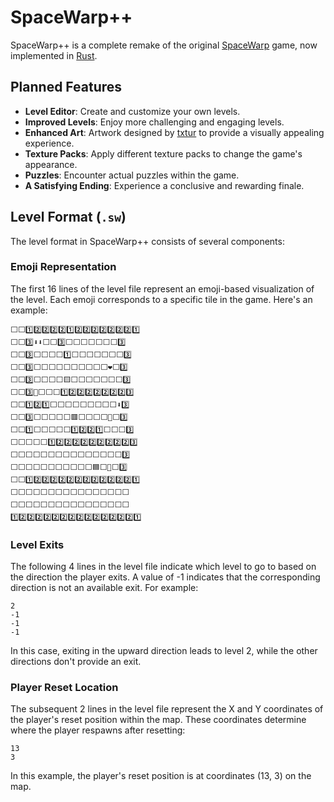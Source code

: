 # SpaceWarp++

SpaceWarp++ is a complete remake of the original [SpaceWarp](https://github.com/Wam25/SpaceWarp) game, now implemented in [Rust](https://www.rust-lang.org/).

## Planned Features
- **Level Editor**: Create and customize your own levels.
- **Improved Levels**: Enjoy more challenging and engaging levels.
- **Enhanced Art**: Artwork designed by [txtur](https://github.com/txtur) to provide a visually appealing experience.
- **Texture Packs**: Apply different texture packs to change the game's appearance.
- **Puzzles**: Encounter actual puzzles within the game.
- **A Satisfying Ending**: Experience a conclusive and rewarding finale.

## Level Format (`.sw`)
The level format in SpaceWarp++ consists of several components:

### Emoji Representation
The first 16 lines of the level file represent an emoji-based visualization of the level. Each emoji corresponds to a specific tile in the game. Here's an example:
```
⬜⬜1️⃣2️⃣2️⃣2️⃣2️⃣1️⃣2️⃣2️⃣2️⃣2️⃣2️⃣2️⃣2️⃣1️⃣
⬜⬜3️⃣⬇️⬇️⬜⬜3️⃣⬜⬜⬜⬜⬜⬜⬜3️⃣
⬜⬜3️⃣⬜⬜⬜⬜1️⃣⬜⬜⬜⬜⬜⬜⬜3️⃣
⬜⬜3️⃣⬜⬜⬜⬜⬜⬜⬜⬜⬜⬜❤️⬜3️⃣
⬜⬜3️⃣⬜⬜⬜⬜🟨⬜⬜⬜⬜⬜⬜⬜3️⃣
⬜⬜3️⃣🔴⬜⬜⬜1️⃣2️⃣2️⃣2️⃣2️⃣2️⃣2️⃣2️⃣3️⃣
⬜⬜1️⃣2️⃣1️⃣⬜⬜⬜⬜⬜⬜⬜⬜⬜⬇️3️⃣
⬜⬜3️⃣⬜⬜⬜⬜⬜🟥⬜⬜⬜⬜💙⬜3️⃣
⬜⬜1️⃣⬜⬜⬜⬜⬜1️⃣2️⃣2️⃣1️⃣⬜⬜⬜3️⃣
⬜⬜⬜⬜⬜1️⃣2️⃣2️⃣2️⃣2️⃣2️⃣2️⃣2️⃣2️⃣2️⃣3️⃣
⬜⬜⬜⬜⬜⬜⬜⬜⬜⬜⬜⬜⬜⬜⬜3️⃣
⬜⬜⬜⬜⬜⬜⬜⬜⬜⬜⬜🟦⬜💛⬜3️⃣
⬜⬜1️⃣2️⃣2️⃣2️⃣2️⃣2️⃣2️⃣2️⃣2️⃣2️⃣2️⃣2️⃣2️⃣1️⃣
⬜⬜⬜⬜⬜⬜⬜⬜⬜⬜⬜⬜⬜⬜⬜⬜
⬜⬜⬜⬜⬜⬜⬜⬜⬜⬜⬜⬜⬜⬜⬜⬜
1️⃣2️⃣2️⃣2️⃣2️⃣2️⃣2️⃣2️⃣2️⃣2️⃣2️⃣2️⃣2️⃣2️⃣2️⃣1️⃣
```

### Level Exits
The following 4 lines in the level file indicate which level to go to based on the direction the player exits. A value of -1 indicates that the corresponding direction is not an available exit. For example:
```
2
-1
-1
-1
```
In this case, exiting in the upward direction leads to level 2, while the other directions don't provide an exit.

### Player Reset Location
The subsequent 2 lines in the level file represent the X and Y coordinates of the player's reset position within the map. These coordinates determine where the player respawns after resetting:
```
13
3
```
In this example, the player's reset position is at coordinates (13, 3) on the map.
